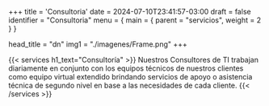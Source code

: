 +++
title = 'Consultoria'
date = 2024-07-10T23:41:57-03:00
draft = false
identifier = "Consultoria"
menu = { main = { parent = "servicios", weight = 2 } }

head_title  = "dn"
img1 = "./imagenes/Frame.png"
+++


{{< services h1_text="Consultoría" >}}
Nuestros Consultores de TI trabajan diariamente en conjunto con los equipos técnicos de nuestros clientes como equipo virtual extendido brindando servicios de apoyo o asistencia técnica de segundo nivel en base a las necesidades de cada cliente.
{{< /services >}}
